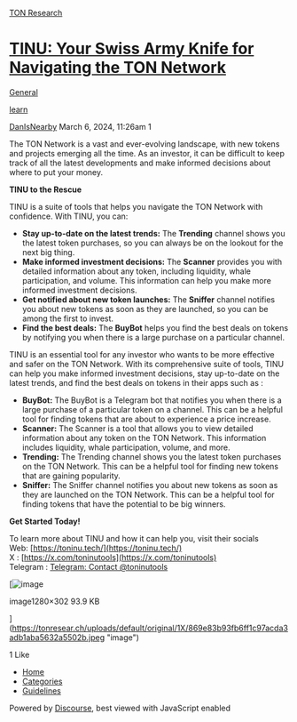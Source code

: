 [TON Research](/)

# [TINU: Your Swiss Army Knife for Navigating the TON Network](/t/tinu-your-swiss-army-knife-for-navigating-the-ton-network/596)

[General](/c/general/4) 

[learn](https://tonresear.ch/tag/learn)

    

[DanIsNearby](https://tonresear.ch/u/DanIsNearby)   March 6, 2024, 11:26am  1

The TON Network is a vast and ever-evolving landscape, with new tokens and projects emerging all the time. As an investor, it can be difficult to keep track of all the latest developments and make informed decisions about where to put your money.

**TINU to the Rescue**

TINU is a suite of tools that helps you navigate the TON Network with confidence. With TINU, you can:

*   **Stay up-to-date on the latest trends:** The **Trending** channel shows you the latest token purchases, so you can always be on the lookout for the next big thing.
*   **Make informed investment decisions:** The **Scanner** provides you with detailed information about any token, including liquidity, whale participation, and volume. This information can help you make more informed investment decisions.
*   **Get notified about new token launches:** The **Sniffer** channel notifies you about new tokens as soon as they are launched, so you can be among the first to invest.
*   **Find the best deals:** The **BuyBot** helps you find the best deals on tokens by notifying you when there is a large purchase on a particular channel.

TINU is an essential tool for any investor who wants to be more effective and safer on the TON Network. With its comprehensive suite of tools, TINU can help you make informed investment decisions, stay up-to-date on the latest trends, and find the best deals on tokens in their apps such as :

*   **BuyBot:** The BuyBot is a Telegram bot that notifies you when there is a large purchase of a particular token on a channel. This can be a helpful tool for finding tokens that are about to experience a price increase.
*   **Scanner:** The Scanner is a tool that allows you to view detailed information about any token on the TON Network. This information includes liquidity, whale participation, volume, and more.
*   **Trending:** The Trending channel shows you the latest token purchases on the TON Network. This can be a helpful tool for finding new tokens that are gaining popularity.
*   **Sniffer:** The Sniffer channel notifies you about new tokens as soon as they are launched on the TON Network. This can be a helpful tool for finding tokens that have the potential to be big winners.

**Get Started Today!**

To learn more about TINU and how it can help you, visit their socials  
Web: [https://toninu.tech/](https://toninu.tech/)  
X : [https://x.com/toninutools](https://x.com/toninutools)  
Telegram : [Telegram: Contact @toninutools](https://t.me/toninutools)

[![image](https://tonresear.ch/uploads/default/optimized/1X/869e83b93fb6ff1c97acda3adb1aba5632a5502b_2_690x162.jpeg)

image1280×302 93.9 KB

](https://tonresear.ch/uploads/default/original/1X/869e83b93fb6ff1c97acda3adb1aba5632a5502b.jpeg "image")

  1 Like

*   [Home](/)
*   [Categories](/categories)
*   [Guidelines](/guidelines)

Powered by [Discourse](https://www.discourse.org), best viewed with JavaScript enabled